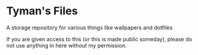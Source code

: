 # Tyman's Files
A storage repository for various things like wallpapers and dotfiles

If you are given access to this (or this is made public someday), please do not use anything in here without my permission.
